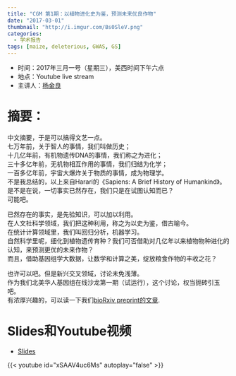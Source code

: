 ```yaml
---
title: "CGM 第1期：以植物进化史为鉴，预测未来优良作物"
date: "2017-03-01"
thumbnail: "http://i.imgur.com/Bs0SleV.png"
categories:
  - 学术报告
tags: [maize, deleterious, GWAS, GS]
---
```


- 时间：2017年三月一号（星期三），美西时间下午六点
- 地点：Youtube live stream
- 主讲人：[杨金良](http://jyanglab.com)

# 摘要：
中文摘要，于是可以搞得文艺一点。   
七万年前，关于智人的事情，我们叫做历史；   
十几亿年前，有机物遗传DNA的事情，我们称之为进化；   
三十多亿年前，无机物相互作用的事情，我们归结为化学；   
一百多亿年前，宇宙大爆炸关于物质的事情，成为物理学。    
不是我总结的，以上来自Harari的《Sapiens: A Brief History of Humankind》。    
是不是在说，一切事实已然存在，我们只是在试图认知而已？  
可能吧。  

已然存在的事实，是先验知识，可以加以利用。   
在人文社科学领域，我们把这种利用，称之为以史为鉴，借古喻今。   
在统计计算领域里，我们叫回归分析，机器学习。    
自然科学里呢，细化到植物遗传育种？我们可否借助对几亿年以来植物物种进化的认知，来预测更优的未来作物？    
而且，借助基因组学大数据，让数学和计算之美，绽放粮食作物的丰收之花？    

也许可以吧。但是新兴交叉领域，讨论未免浅薄。    
作为我们北美华人基因组在线沙龙第一期（试运行），这个讨论，权当抛砖引玉吧。    
有浓厚兴趣的，可以读一下我们[bioRxiv preprint的文章](http://biorxiv.org/content/early/2016/12/05/086132).    


# Slides和Youtube视频

- [Slides](https://drive.google.com/open?id=0B5AMUSPwO4lrel9zTXMzLThhZDQ)

{{< youtube id="xSAAV4uc6Ms" autoplay="false" >}}


